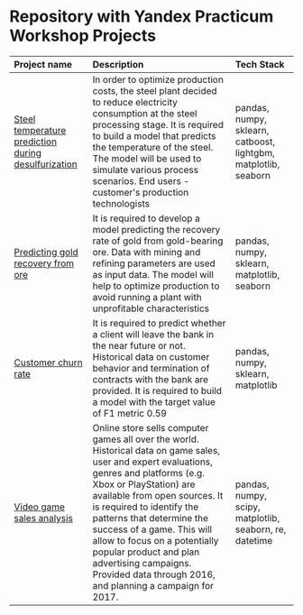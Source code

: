 # Repository with Yandex Practicum Workshop Projects


|Project name|Description|Tech Stack|
|:---------------|:---------------|:-----|
|[Steel temperature prediction during desulfurization](https://github.com/SemyonOvchinnikov/yandex_practicum_projects/tree/main/desulfurization_steel_temperature_prediction)|In order to optimize production costs, the steel plant decided to reduce electricity consumption at the steel processing stage. It is required to build a model that predicts the temperature of the steel. The model will be used to simulate various process scenarios. End users - customer's production technologists|pandas, numpy, sklearn, catboost, lightgbm, matplotlib, seaborn|
|[Predicting gold recovery from ore](https://github.com/SemyonOvchinnikov/yandex_practicum_projects/tree/main/gold_recovery_prediction)|It is required to develop a model predicting the recovery rate of gold from gold-bearing ore. Data with mining and refining parameters are used as input data. The model will help to optimize production to avoid running a plant with unprofitable characteristics|pandas, numpy, sklearn, matplotlib, seaborn|
|[Customer churn rate](https://github.com/SemyonOvchinnikov/yandex_practicum_projects/tree/main/churn_rate_prediction)|It is required to predict whether a client will leave the bank in the near future or not. Historical data on customer behavior and termination of contracts with the bank are provided. It is required to build a model with the target value of F1 metric 0.59|pandas, numpy, sklearn, matplotlib|
|[Video game sales analysis](https://github.com/SemyonOvchinnikov/yandex_practicum_projects/tree/main/videogames_sales_analysis)|Online store sells computer games all over the world. Historical data on game sales, user and expert evaluations, genres and platforms (e.g. Xbox or PlayStation) are available from open sources. It is required to identify the patterns that determine the success of a game. This will allow to focus on a potentially popular product and plan advertising campaigns. Provided data through 2016, and planning a campaign for 2017.|pandas, numpy, scipy, matplotlib, seaborn, re, datetime|



